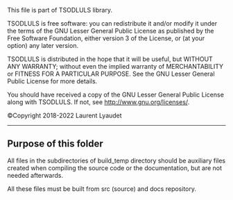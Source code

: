This file is part of TSODLULS library.

TSODLULS is free software: you can redistribute it and/or modify
it under the terms of the GNU Lesser General Public License as published by
the Free Software Foundation, either version 3 of the License, or
(at your option) any later version.

TSODLULS is distributed in the hope that it will be useful,
but WITHOUT ANY WARRANTY; without even the implied warranty of
MERCHANTABILITY or FITNESS FOR A PARTICULAR PURPOSE.  See the
GNU Lesser General Public License for more details.

You should have received a copy of the GNU Lesser General Public License
along with TSODLULS.  If not, see <http://www.gnu.org/licenses/>.

©Copyright 2018-2022 Laurent Lyaudet

---------------------------------------------------------------------------
Purpose of this folder
---------------------------------------------------------------------------

All files in the subdirectories of build_temp directory should be
auxiliary files created when compiling the source code or the documentation,
but are not needed afterwards.

All these files must be built from src (source) and docs repository.

